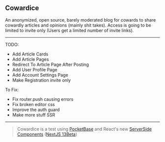 ## Cowardice
An anonymized, open source, barely moderated blog for cowards to share cowardly articles and opinions (mainly shit takes).
Access is going to be limited to invite only (Users get a limited number of invite links).
___
TODO:

 - Add Article Cards
 - Add Article Pages
 - Redirect To Article Page After Posting
 - Add User Profile Page
 - Add Account Settings Page
 - Make Registration invite only

To Fix:
 - Fix router.push causing errors
 - Fix broken editor css
 - Improve the auth guard
 - Make more stuff SSR
___

> Cowardice is a test using [PocketBase](pocketbase.io) and React's new [ServerSide Components](https://nextjs.org/docs/advanced-features/react-18/server-components) ([NextJS 13Beta](https://beta.nextjs.org/docs/getting-started))
